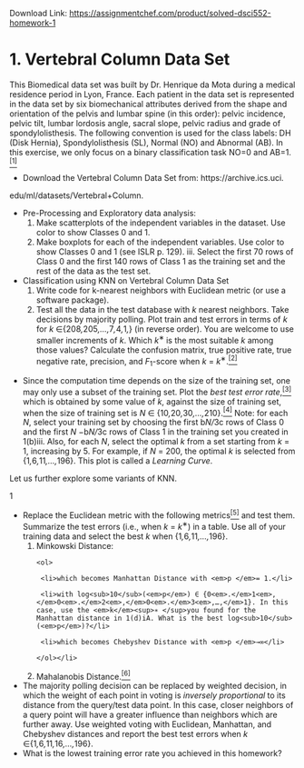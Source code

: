 Download Link: https://assignmentchef.com/product/solved-dsci552-homework-1
<br>
<h1>1.    Vertebral Column Data Set</h1>

This Biomedical data set was built by Dr. Henrique da Mota during a medical residence period in Lyon, France. Each patient in the data set is represented in the data set by six biomechanical attributes derived from the shape and orientation of the pelvis and lumbar spine (in this order): pelvic incidence, pelvic tilt, lumbar lordosis angle, sacral slope, pelvic radius and grade of spondylolisthesis. The following convention is used for the class labels: DH (Disk Hernia), Spondylolisthesis (SL), Normal (NO) and Abnormal (AB). In this exercise, we only focus on a binary classification task NO=0 and AB=1.<a href="#_ftn1" name="_ftnref1"><sup>[1]</sup></a>

<ul>

 <li>Download the Vertebral Column Data Set from: https://archive.ics.uci.</li>

</ul>

edu/ml/datasets/Vertebral+Column.

<ul>

 <li>Pre-Processing and Exploratory data analysis:

  <ol>

   <li>Make scatterplots of the independent variables in the dataset. Use color to show Classes 0 and 1.</li>

   <li>Make boxplots for each of the independent variables. Use color to show Classes 0 and 1 (see ISLR p. 129). iii. Select the first 70 rows of Class 0 and the first 140 rows of Class 1 as the training set and the rest of the data as the test set.</li>

  </ol></li>

 <li>Classification using KNN on Vertebral Column Data Set

  <ol>

   <li>Write code for k-nearest neighbors with Euclidean metric (or use a software package).</li>

   <li>Test all the data in the test database with <em>k </em>nearest neighbors. Take decisions by majority polling. Plot train and test errors in terms of <em>k </em>for <em>k </em>∈{208<em>,</em>205<em>,…,</em>7<em>,</em>4<em>,</em>1<em>,</em>} (in reverse order). You are welcome to use smaller increments of <em>k</em>. Which <em>k</em><sup>∗ </sup>is the most suitable <em>k </em>among those values? Calculate the confusion matrix, true positive rate, true negative rate, precision, and <em>F</em><sub>1</sub>-score when <em>k </em>= <em>k</em><sup>∗</sup>.<a href="#_ftn2" name="_ftnref2"><sup>[2]</sup></a></li>

  </ol></li>

</ul>

<ul>

 <li>Since the computation time depends on the size of the training set, one may only use a subset of the training set. Plot the <em>best test error rate</em>,<a href="#_ftn3" name="_ftnref3"><sup>[3]</sup></a> which is obtained by some value of <em>k</em>, against the size of training set, when the size of training set is <em>N </em>∈ {10<em>,</em>20<em>,</em>30<em>,…,</em>210}.<a href="#_ftn4" name="_ftnref4"><sup>[4]</sup></a> Note: for each <em>N</em>, select your training set by choosing the first b<em>N/</em>3c rows of Class 0 and the first <em>N </em>−b<em>N/</em>3c rows of Class 1 in the training set you created in 1(b)iii. Also, for each <em>N</em>, select the optimal <em>k </em>from a set starting from <em>k </em>= 1, increasing by 5. For example, if <em>N </em>= 200, the optimal <em>k </em>is selected from {1<em>,</em>6<em>,</em>11<em>,…,</em>196}. This plot is called a <em>Learning Curve</em>.</li>

</ul>

Let us further explore some variants of KNN.

1

<ul>

 <li>Replace the Euclidean metric with the following metrics<a href="#_ftn5" name="_ftnref5"><sup>[5]</sup></a> and test them. Summarize the test errors (i.e., when <em>k </em>= <em>k</em><sup>∗</sup>) in a table. Use all of your training data and select the best <em>k </em>when {1<em>,</em>6<em>,</em>11<em>,…,</em>196}.

  <ol>

   <li>Minkowski Distance:

    <ol>

     <li>which becomes Manhattan Distance with <em>p </em>= 1.</li>

     <li>with log<sub>10</sub>(<em>p</em>) ∈ {0<em>.</em>1<em>,</em>0<em>.</em>2<em>,</em>0<em>.</em>3<em>,…,</em>1}. In this case, use the <em>k</em><sup>∗ </sup>you found for the Manhattan distance in 1(d)iA. What is the best log<sub>10</sub>(<em>p</em>)?</li>

     <li>which becomes Chebyshev Distance with <em>p </em>→∞</li>

    </ol></li>

   <li>Mahalanobis Distance.<a href="#_ftn6" name="_ftnref6"><sup>[6]</sup></a></li>

  </ol></li>

 <li>The majority polling decision can be replaced by weighted decision, in which the weight of each point in voting is <em>inversely proportional </em>to its distance from the query/test data point. In this case, closer neighbors of a query point will have a greater influence than neighbors which are further away. Use weighted voting with Euclidean, Manhattan, and Chebyshev distances and report the best test errors when <em>k </em>∈{1<em>,</em>6<em>,</em>11<em>,</em>16<em>,…,</em>196}.</li>

 <li>What is the lowest training error rate you achieved in this homework?</li>

</ul>

<a href="#_ftnref1" name="_ftn1"></a>